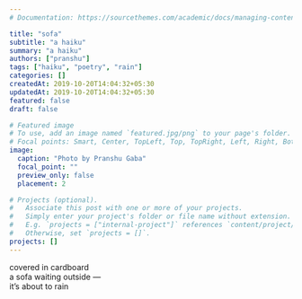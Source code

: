 ```yaml
---
# Documentation: https://sourcethemes.com/academic/docs/managing-content/

title: "sofa"
subtitle: "a haiku"
summary: "a haiku"
authors: ["pranshu"]
tags: ["haiku", "poetry", "rain"]
categories: []
createdAt: 2019-10-20T14:04:32+05:30
updatedAt: 2019-10-20T14:04:32+05:30
featured: false
draft: false

# Featured image
# To use, add an image named `featured.jpg/png` to your page's folder.
# Focal points: Smart, Center, TopLeft, Top, TopRight, Left, Right, BottomLeft, Bottom, BottomRight.
image:
  caption: "Photo by Pranshu Gaba"
  focal_point: ""
  preview_only: false
  placement: 2

# Projects (optional).
#   Associate this post with one or more of your projects.
#   Simply enter your project's folder or file name without extension.
#   E.g. `projects = ["internal-project"]` references `content/project/deep-learning/index.md`.
#   Otherwise, set `projects = []`.
projects: []
---
```

covered in cardboard  
a sofa waiting outside —  
it’s about to rain  
